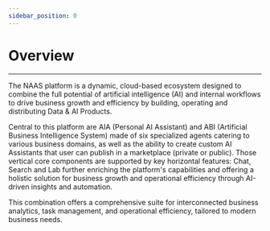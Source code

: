 ```yaml
---
sidebar_position: 0
---
```


# Overview
---
<!-- ![KG](/img/cube2.png) -->


The NAAS platform is a dynamic, cloud-based ecosystem designed to combine the full potential of artificial intelligence (AI) and internal workflows to drive business growth and efficiency by building, operating and distributing Data & AI Products. 

Central to this platform are AIA (Personal AI Assistant) and ABI (Artificial Business Intelligence System) made of six specialized agents catering to various business domains, as well as the ability to create custom AI Assistants that user can publish in a marketplace (private or public). Those vertical core components are supported by key horizontal features: Chat, Search and Lab further enriching the platform's capabilities and offering a holistic solution for business growth and operational efficiency through AI-driven insights and automation. 

This combination offers a comprehensive suite for interconnected business analytics, task management, and operational efficiency, tailored to modern business needs.